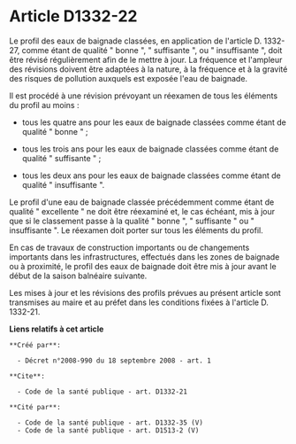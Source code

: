 # Article D1332-22

Le profil des eaux de baignade classées, en application de l'article D. 1332-27, comme étant de qualité " bonne ", "
suffisante ", ou " insuffisante ", doit être révisé régulièrement afin de le mettre à jour. La fréquence et l'ampleur des
révisions doivent être adaptées à la nature, à la fréquence et à la gravité des risques de pollution auxquels est exposée
l'eau de baignade. 

Il est procédé à une révision prévoyant un réexamen de tous les éléments du profil au moins :

- tous les quatre ans pour les eaux de baignade classées comme étant de qualité " bonne " ;

- tous les trois ans pour les eaux de baignade classées comme étant de qualité " suffisante " ;

- tous les deux ans pour les eaux de baignade classées comme étant de qualité " insuffisante ". 

Le profil d'une eau de baignade classée précédemment comme étant de qualité " excellente " ne doit être réexaminé et, le cas
échéant, mis à jour que si le classement passe à la qualité " bonne ", " suffisante " ou " insuffisante ". Le réexamen doit
porter sur tous les éléments du profil. 

En cas de travaux de construction importants ou de changements importants dans les infrastructures, effectués dans les zones
de baignade ou à proximité, le profil des eaux de baignade doit être mis à jour avant le début de la saison balnéaire
suivante. 

Les mises à jour et les révisions des profils prévues au présent article sont transmises au maire et au préfet dans les
conditions fixées à l'article D. 1332-21.

**Liens relatifs à cet article**

	**Créé par**:

	  - Décret n°2008-990 du 18 septembre 2008 - art. 1

	**Cite**:

	  - Code de la santé publique - art. D1332-21

	**Cité par**:

	  - Code de la santé publique - art. D1332-35 (V)
	  - Code de la santé publique - art. D1513-2 (V)
